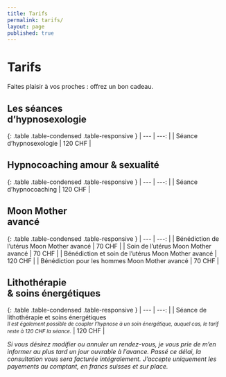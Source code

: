 ```yaml
---
title: Tarifs
permalink: tarifs/
layout: page
published: true
---
```


# Tarifs

Faites plaisir à vos proches : offrez un bon cadeau.

## Les séances<br/>d’hypnosexologie

{: .table .table-condensed .table-responsive }
| ---                                                | ---:         |
| Séance d’hypnosexologie                            | 120&nbsp;CHF |

## Hypnocoaching amour & sexualité

{: .table .table-condensed .table-responsive }
| ---                                                | ---:         |
| Séance d’hypnocoaching                             | 120&nbsp;CHF |

## Moon Mother<br/>avancé

{: .table .table-condensed .table-responsive }
| ---                                                | ---:         |
| Bénédiction de l’utérus Moon Mother avancé         | 70&nbsp;CHF  |
| Soin de l’utérus Moon Mother avancé                | 70&nbsp;CHF  |
| Bénédiction et soin de l’utérus Moon Mother avancé | 120&nbsp;CHF |
| Bénédiction pour les hommes Moon Mother avancé     | 70&nbsp;CHF  |

## Lithothérapie<br/>& soins énergétiques

{: .table .table-condensed .table-responsive }
| ---                                                | ---:         |
| Séance de lithothérapie et soins énergétiques <br/><small><em>Il est également possible de coupler l’hypnose à un soin énergétique, auquel cas, le tarif reste à 120 CHF la séance.</em></small> | 120&nbsp;CHF |

*Si vous désirez modifier ou annuler un rendez-vous, je vous prie de m’en informer au plus tard un jour ouvrable à l’avance. Passé ce délai, la consultation vous sera facturée intégralement. J’accepte uniquement les payements au comptant, en francs suisses et sur place.*
